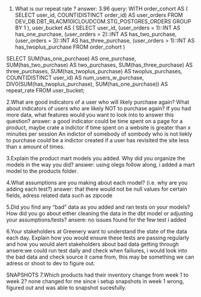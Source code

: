 1. What is our repeat rate ?
answer: 3.96
query:
WITH order_cohort AS (
    SELECT
        user_id,
        COUNT(DISTINCT order_id) AS user_orders
    FROM
        DEV_DB.DBT_RLACM10ICLOUDCOM.STG_POSTGRES_ORDERS
    GROUP BY
        1
),
user_bucket AS (
    SELECT
        user_id,
        (user_orders = 1)::INT AS has_one_purchase,
        (user_orders = 2)::INT AS has_two_purchase,
        (user_orders = 3)::INT AS has_three_purchase,
        (user_orders > 1)::INT AS has_twoplus_purchase
    FROM
        order_cohort
)

SELECT
    SUM(has_one_purchase) AS one_purchase,
    SUM(has_two_purchase) AS two_purchases,
    SUM(has_three_purchase) AS three_purchases,
    SUM(has_twoplus_purchase) AS twoplus_purchases,
    COUNT(DISTINCT user_id) AS num_users_w_purchase,
    DIV0(SUM(has_twoplus_purchase), SUM(has_one_purchase)) AS repeat_rate
FROM
    user_bucket;



2.What are good indicators of a user who will likely purchase again? What about indicators of users who are likely NOT to purchase again? If you had more data, what features would you want to look into to answer this question?
answer: a good indicator could be time spent on a page for a product, maybe crate a indictor if time spent on a website is greater than x minuites per session
An indictor of somebody of sombody who is not liekly to purchase could be a indictor created if a user has revisited the site less than x amount of times.

3.Explain the product mart models you added. Why did you organize the models in the way you did?
answer:
using olegs follow along, i added a mart model to the products folder.

4.What assumptions are you making about each model? (i.e. why are you adding each test?)
answer: that there would not be null values for certain fields, adress related data such as zipcode

5.Did you find any “bad” data as you added and ran tests on your models? How did you go about either cleaning the data in the dbt model or adjusting your assumptions/tests?
ansere: no issues found for the few test i added

6.Your stakeholders at Greenery want to understand the state of the data each day. Explain how you would ensure these tests are passing regularly and how you would alert stakeholders about bad data getting through
ansere:we could run test daily and check when failiures, i would look into the bad data and check source it came from, this may be something we can adress or shoot to dev to figure out.

SNAPSHOTS
7.Which products had their inventory change from week 1 to week 2? 
none changed for me since i setup snapshots in week 1 wrong, figured out and was able to snapshot sucesfully.
